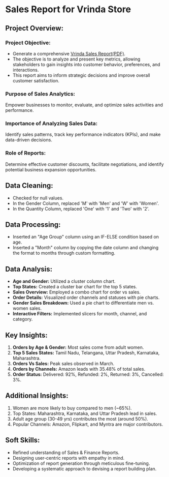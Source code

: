 # Sales Report for Vrinda Store

## Project Overview:

### Project Objective:
  - Generate a comprehensive [Vrinda Sales Report(PDF)](https://github.com/sahilparab1408/Excel-Project-2/blob/main/Vrinda%20Store%20Data%20Analysis.pdf).
  - The objective is to analyze and present key metrics, allowing stakeholders to gain insights into customer behavior, preferences, and interactions.
  - This report aims to inform strategic decisions and improve overall customer satisfaction.
 

### Purpose of Sales Analytics:
Empower businesses to monitor, evaluate, and optimize sales activities and performance.

### Importance of Analyzing Sales Data:
Identify sales patterns, track key performance indicators (KPIs), and make data-driven decisions.

### Role of Reports:
Determine effective customer discounts, facilitate negotiations, and identify potential business expansion opportunities.

## Data Cleaning:

- Checked for null values.
- In the Gender Column, replaced 'M' with 'Men' and 'W' with 'Women'.
- In the Quantity Column, replaced 'One' with '1' and 'Two' with '2'.

## Data Processing:

- Inserted an "Age Group" column using an IF-ELSE condition based on age.
- Inserted a "Month" column by copying the date column and changing the format to months through custom formatting.

## Data Analysis:

- **Age and Gender:** Utilized a cluster column chart.
- **Top States:** Created a cluster bar chart for the top 5 states.
- **Sales Overview:** Employed a combo chart for order vs sales.
- **Order Details:** Visualized order channels and statuses with pie charts.
- **Gender Sales Breakdown:** Used a pie chart to differentiate men vs. women sales.
- **Interactive Filters:** Implemented slicers for month, channel, and category.

## Key Insights:

1. **Orders by Age & Gender:** Most sales come from adult women.
2. **Top 5 Sales States:** Tamil Nadu, Telangana, Uttar Pradesh, Karnataka, Maharashtra.
3. **Orders Vs Sales:** Peak sales observed in March.
4. **Orders by Channels:** Amazon leads with 35.48% of total sales.
5. **Order Status:** Delivered: 92%, Refunded: 2%, Returned: 3%, Cancelled: 3%.

## Additional Insights:

1. Women are more likely to buy compared to men (~65%).
2. Top States: Maharashtra, Karnataka, and Uttar Pradesh lead in sales.
3. Adult age group (30-49 yrs) contributes the most (around 50%).
4. Popular Channels: Amazon, Flipkart, and Myntra are major contributors.

## Soft Skills:

- Refined understanding of Sales & Finance Reports.
- Designing user-centric reports with empathy in mind.
- Optimization of report generation through meticulous fine-tuning.
- Developing a systematic approach to devising a report building plan.
